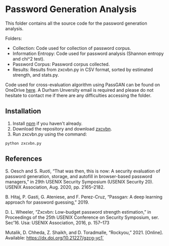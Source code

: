 # Password Generation Analysis
This folder contains all the source code for the password generation analysis. 

Folders:
- Collection: Code used for collection of password corpus.
- Information Entropy: Code used for password analysis (Shannon entropy and chi^2 test).
- Password Corpus: Password corpus collected.
- Results: Results from zxcvbn.py in CSV format, sorted by estimated strength, and stats.py.


Code used for cross-evaluation algorithm using PassGAN can be found on OneDrive [here](https://durhamuniversity-my.sharepoint.com/:f:/g/personal/rpsh88_durham_ac_uk/EgUo4pMuNCdDv-aIE8CMT4MBlY9JmG2Z66VOF7_xe8P2Tg?e=inGTPA). A Durham Unversity email is required and please do not hesitate to contact me if there are any difficulties accessing the folder. 

## Installation
1. Install  [npm](https://docs.npmjs.com/downloading-and-installing-node-js-and-npm) if you haven't already.
2. Download the repository and download [zxcvbn](https://github.com/dropbox/zxcvbn).
3. Run zxcvbn.py using the command:
```
python zxcvbn.py
```
## References
S. Oesch and S. Ruoti, “That was then, this is now: A security evaluation of password generation, storage, and autofill in browser-based password managers,” in 29th USENIX Security Symposium (USENIX Security 20). USENIX Association, Aug. 2020, pp. 2165–2182.

B. Hitaj, P. Gasti, G. Ateniese, and F. Perez-Cruz, “Passgan: A deep learning approach for password guessing,” 2019.

D. L. Wheeler, “Zxcvbn: Low-budget password strength estimation,” in Proceedings of the 25th USENIX Conference on Security Symposium, ser. Sec’16. Usa: USENIX Association, 2016, p. 157–173

Mutalik, D. Chheda, Z. Shaikh, and D. Toradmalle, “Rockyou,” 2021. [Online]. Available: https://dx.doi.org/10.21227/gzcg-yc1`
